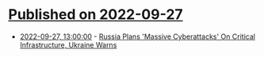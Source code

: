 # [Published on 2022-09-27](index.md)

* [2022-09-27, 13:00:00](https://it.slashdot.org/story/22/09/26/230251/russia-plans-massive-cyberattacks-on-critical-infrastructure-ukraine-warns?utm_source=rss1.0mainlinkanon&utm_medium=feed) - [Russia Plans 'Massive Cyberattacks' On Critical Infrastructure, Ukraine Warns](https://it.slashdot.org/story/22/09/26/230251/russia-plans-massive-cyberattacks-on-critical-infrastructure-ukraine-warns?utm_source=rss1.0mainlinkanon&utm_medium=feed)
